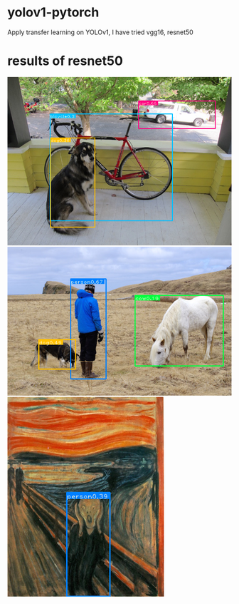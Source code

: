 # yolov1-pytorch
Apply transfer learning on YOLOv1, I have tried vgg16, resnet50
# results of resnet50
![](det/bbox_dog.png)
![](det/bbox_person.png)
![](det/bbox_scream.png)
